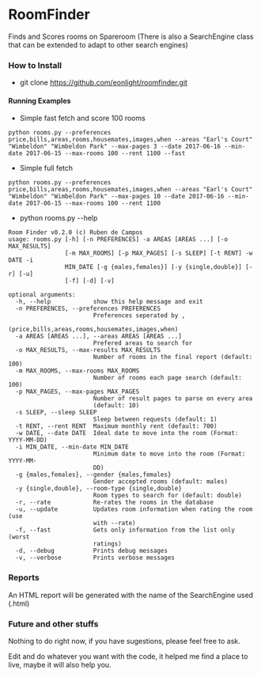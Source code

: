 # RoomFinder

Finds and Scores rooms on Spareroom
(There is also a SearchEngine class that can be extended to adapt to other search engines)

### How to Install
* git clone https://github.com/eonlight/roomfinder.git


#### Running Examples

* Simple fast fetch and score 100 rooms
```
python rooms.py --preferences price,bills,areas,rooms,housemates,images,when --areas "Earl's Court" "Wimbeldon" "Wimbeldon Park" --max-pages 3 --date 2017-06-16 --min-date 2017-06-15 --max-rooms 100 --rent 1100 --fast
```

* Simple full fetch
```
python rooms.py --preferences price,bills,areas,rooms,housemates,images,when --areas "Earl's Court" "Wimbeldon" "Wimbeldon Park" --max-pages 10 --date 2017-06-16 --min-date 2017-06-15 --max-rooms 100 --rent 1100

```

* python rooms.py --help
```
Room Finder v0.2.0 (c) Ruben de Campos
usage: rooms.py [-h] [-n PREFERENCES] -a AREAS [AREAS ...] [-o MAX_RESULTS]
                [-m MAX_ROOMS] [-p MAX_PAGES] [-s SLEEP] [-t RENT] -w DATE -i
                MIN_DATE [-g {males,females}] [-y {single,double}] [-r] [-u]
                [-f] [-d] [-v]

optional arguments:
  -h, --help            show this help message and exit
  -n PREFERENCES, --preferences PREFERENCES
                        Preferences seperated by ,
                        (price,bills,areas,rooms,housemates,images,when)
  -a AREAS [AREAS ...], --areas AREAS [AREAS ...]
                        Prefered areas to search for
  -o MAX_RESULTS, --max-results MAX_RESULTS
                        Number of rooms in the final report (default: 100)
  -m MAX_ROOMS, --max-rooms MAX_ROOMS
                        Number of rooms each page search (default: 100)
  -p MAX_PAGES, --max-pages MAX_PAGES
                        Number of result pages to parse on every area
                        (default: 10)
  -s SLEEP, --sleep SLEEP
                        Sleep between requests (default: 1)
  -t RENT, --rent RENT  Maximum monthly rent (default: 700)
  -w DATE, --date DATE  Ideal date to move into the room (Format: YYYY-MM-DD)
  -i MIN_DATE, --min-date MIN_DATE
                        Minimum date to move into the room (Format: YYYY-MM-
                        DD)
  -g {males,females}, --gender {males,females}
                        Gender accepted rooms (default: males)
  -y {single,double}, --room-type {single,double}
                        Room types to search for (default: double)
  -r, --rate            Re-rates the rooms in the database
  -u, --update          Updates room information when rating the room (use
                        with --rate)
  -f, --fast            Gets only information from the list only (worst
                        ratings)
  -d, --debug           Prints debug messages
  -v, --verbose         Prints verbose messages
```

### Reports

An HTML report will be generated with the name of the SearchEngine used (.html)

### Future and other stuffs

Nothing to do right now, if you have sugestions, please feel free to ask.

Edit and do whatever you want with the code, it helped me find a place to live, maybe it will also help you.
